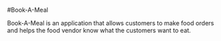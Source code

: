 #Book-A-Meal

Book-A-Meal is an application that allows customers to make food orders and helps the food
vendor know what the customers want to eat.
